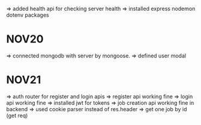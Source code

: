=> added health api for checking server health
=> installed express nodemon dotenv packages

# NOV20

=> connected mongodb with server by mongoose.
=> defined user modal

# NOV21

=> auth router for register and login apis
=> register api working fine
=> login api working fine
=> installed jwt for tokens
=> job creation api working fine in backend
=> used cookie parser instead of res.header
=> get one job by id (get req)
